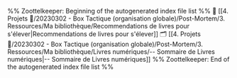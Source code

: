 %% Zoottelkeeper: Beginning of the autogenerated index file list  %%
📄 [[4. Projets 🚀/20230302 - Box Tactique (organisation globale)/Post-Mortem/3. Ressources/Ma bibliothèque/Recommendations de livres pour s'élever|Recommendations de livres pour s'élever]]
🗂️ [[4. Projets 🚀/20230302 - Box Tactique (organisation globale)/Post-Mortem/3. Ressources/Ma bibliothèque/Livres numériques/-- Sommaire de Livres numériques|-- Sommaire de Livres numériques]]
%% Zoottelkeeper: End of the autogenerated index file list  %%
